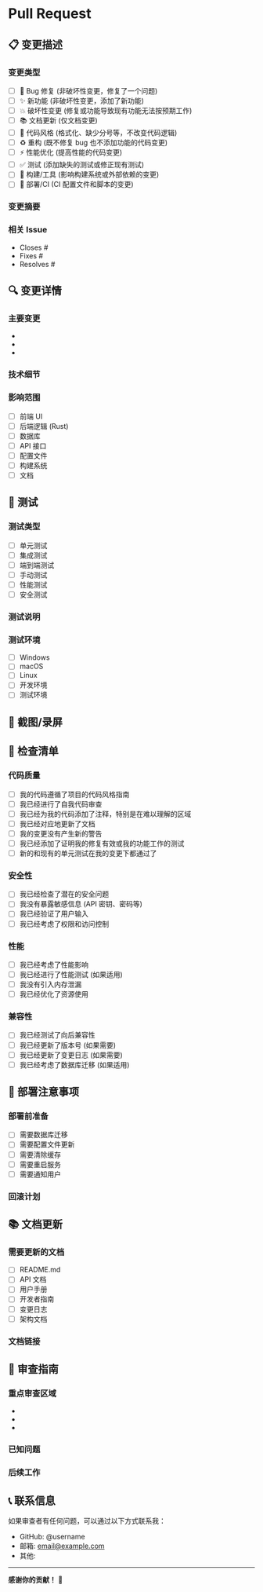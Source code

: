 # Pull Request

## 📋 变更描述

### 变更类型
<!-- 请选择适用的变更类型 -->
- [ ] 🐛 Bug 修复 (非破坏性变更，修复了一个问题)
- [ ] ✨ 新功能 (非破坏性变更，添加了新功能)
- [ ] 💥 破坏性变更 (修复或功能导致现有功能无法按预期工作)
- [ ] 📚 文档更新 (仅文档变更)
- [ ] 🎨 代码风格 (格式化、缺少分号等，不改变代码逻辑)
- [ ] ♻️ 重构 (既不修复 bug 也不添加功能的代码变更)
- [ ] ⚡ 性能优化 (提高性能的代码变更)
- [ ] ✅ 测试 (添加缺失的测试或修正现有测试)
- [ ] 🔧 构建/工具 (影响构建系统或外部依赖的变更)
- [ ] 🚀 部署/CI (CI 配置文件和脚本的变更)

### 变更摘要
<!-- 简要描述你的变更 -->


### 相关 Issue
<!-- 如果此 PR 解决了某个 issue，请链接它 -->
- Closes #
- Fixes #
- Resolves #

## 🔍 变更详情

### 主要变更
<!-- 详细描述你做了什么变更 -->
- 
- 
- 

### 技术细节
<!-- 如果需要，提供技术实现的详细信息 -->


### 影响范围
<!-- 描述这些变更可能影响的系统部分 -->
- [ ] 前端 UI
- [ ] 后端逻辑 (Rust)
- [ ] 数据库
- [ ] API 接口
- [ ] 配置文件
- [ ] 构建系统
- [ ] 文档

## 🧪 测试

### 测试类型
- [ ] 单元测试
- [ ] 集成测试
- [ ] 端到端测试
- [ ] 手动测试
- [ ] 性能测试
- [ ] 安全测试

### 测试说明
<!-- 描述你如何测试了这些变更 -->


### 测试环境
- [ ] Windows
- [ ] macOS
- [ ] Linux
- [ ] 开发环境
- [ ] 测试环境

## 📸 截图/录屏
<!-- 如果是 UI 变更，请提供截图或录屏 -->


## 📝 检查清单

### 代码质量
- [ ] 我的代码遵循了项目的代码风格指南
- [ ] 我已经进行了自我代码审查
- [ ] 我已经为我的代码添加了注释，特别是在难以理解的区域
- [ ] 我已经对应地更新了文档
- [ ] 我的变更没有产生新的警告
- [ ] 我已经添加了证明我的修复有效或我的功能工作的测试
- [ ] 新的和现有的单元测试在我的变更下都通过了

### 安全性
- [ ] 我已经检查了潜在的安全问题
- [ ] 我没有暴露敏感信息 (API 密钥、密码等)
- [ ] 我已经验证了用户输入
- [ ] 我已经考虑了权限和访问控制

### 性能
- [ ] 我已经考虑了性能影响
- [ ] 我已经进行了性能测试 (如果适用)
- [ ] 我没有引入内存泄漏
- [ ] 我已经优化了资源使用

### 兼容性
- [ ] 我已经测试了向后兼容性
- [ ] 我已经更新了版本号 (如果需要)
- [ ] 我已经更新了变更日志 (如果需要)
- [ ] 我已经考虑了数据库迁移 (如果适用)

## 🚀 部署注意事项

### 部署前准备
<!-- 如果需要特殊的部署步骤，请在此说明 -->
- [ ] 需要数据库迁移
- [ ] 需要配置文件更新
- [ ] 需要清除缓存
- [ ] 需要重启服务
- [ ] 需要通知用户

### 回滚计划
<!-- 如果部署出现问题，如何回滚 -->


## 📚 文档更新

### 需要更新的文档
- [ ] README.md
- [ ] API 文档
- [ ] 用户手册
- [ ] 开发者指南
- [ ] 变更日志
- [ ] 架构文档

### 文档链接
<!-- 如果你更新了文档，请提供链接 -->


## 🤝 审查指南

### 重点审查区域
<!-- 告诉审查者应该重点关注哪些方面 -->
- 
- 
- 

### 已知问题
<!-- 如果有已知的问题或限制，请在此说明 -->


### 后续工作
<!-- 如果有相关的后续工作，请在此说明 -->


## 📞 联系信息

如果审查者有任何问题，可以通过以下方式联系我：
- GitHub: @username
- 邮箱: email@example.com
- 其他: 

---

**感谢你的贡献！** 🎉

<!-- 
审查者注意事项：
1. 请仔细检查代码质量和安全性
2. 确保所有测试都通过
3. 验证文档是否已更新
4. 考虑性能和兼容性影响
5. 如有疑问，请及时沟通
-->